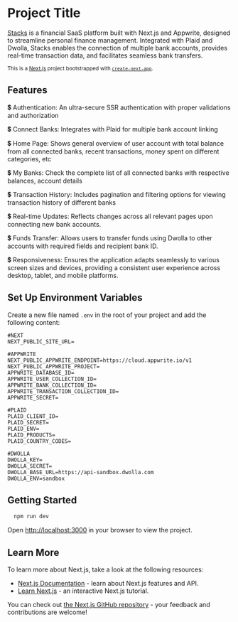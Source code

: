 
# Project Title

[Stacks](https://banking-app-drab-beta.vercel.app/) is a financial SaaS platform built with Next.js and Appwrite, designed to streamline personal finance management. Integrated with Plaid and Dwolla, Stacks enables the connection of multiple bank accounts, provides real-time transaction data, and facilitates seamless bank transfers. 

<small>This is a [Next.js](https://nextjs.org) project bootstrapped with [`create-next-app`](https://nextjs.org/docs/app/api-reference/cli/create-next-app).</small>

## Features

💲 Authentication: An ultra-secure SSR authentication with proper validations and authorization

💲 Connect Banks: Integrates with Plaid for multiple bank account linking

💲 Home Page: Shows general overview of user account with total balance from all connected banks, recent transactions, money spent on different categories, etc

💲 My Banks: Check the complete list of all connected banks with respective balances, account details

💲 Transaction History: Includes pagination and filtering options for viewing transaction history of different banks

💲 Real-time Updates: Reflects changes across all relevant pages upon connecting new bank accounts.

💲 Funds Transfer: Allows users to transfer funds using Dwolla to other accounts with required fields and recipient bank ID.

💲 Responsiveness: Ensures the application adapts seamlessly to various screen sizes and devices, providing a consistent user experience across desktop, tablet, and mobile platforms.


## Set Up Environment Variables

Create a new file named `.env` in the root of your project and add the following content:

```env
#NEXT
NEXT_PUBLIC_SITE_URL=

#APPWRITE
NEXT_PUBLIC_APPWRITE_ENDPOINT=https://cloud.appwrite.io/v1
NEXT_PUBLIC_APPWRITE_PROJECT=
APPWRITE_DATABASE_ID=
APPWRITE_USER_COLLECTION_ID=
APPWRITE_BANK_COLLECTION_ID=
APPWRITE_TRANSACTION_COLLECTION_ID=
APPWRITE_SECRET=

#PLAID
PLAID_CLIENT_ID=
PLAID_SECRET=
PLAID_ENV=
PLAID_PRODUCTS=
PLAID_COUNTRY_CODES=

#DWOLLA
DWOLLA_KEY=
DWOLLA_SECRET=
DWOLLA_BASE_URL=https://api-sandbox.dwolla.com
DWOLLA_ENV=sandbox
```

## Getting Started

```bash
  npm run dev
```
Open [http://localhost:3000](http://localhost:3000) in your browser to view the project.


## Learn More

To learn more about Next.js, take a look at the following resources:

- [Next.js Documentation](https://nextjs.org/docs) - learn about Next.js features and API.
- [Learn Next.js](https://nextjs.org/learn) - an interactive Next.js tutorial.

You can check out [the Next.js GitHub repository](https://github.com/vercel/next.js) - your feedback and contributions are welcome!
